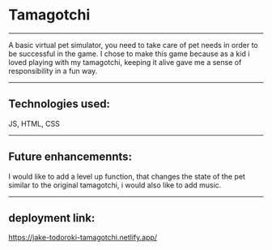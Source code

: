 # Tamagotchi
---
A basic virtual pet simulator, you need to take care of pet needs in order to be successful in the game. I chose to make this game because as a kid i loved playing with my tamagotchi, keeping it alive gave me a sense of responsibility in a fun way.

---
## Technologies used: 
JS, HTML, CSS

---
## Future enhancemennts: 
I would like to add a level up function, that changes the state of the pet similar to the original tamagotchi, i would also like to add music.

---
## deployment link: 
https://jake-todoroki-tamagotchi.netlify.app/